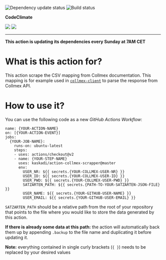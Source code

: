 ![Dependency update status](https://img.shields.io/github/workflow/status/kaskadi/action-collmex-scrapper/update?label=dependencies%20updated&logo=npm)
![Build status](https://img.shields.io/github/workflow/status/kaskadi/action-collmex-scrapper/build?label=build&logo=mocha)

**CodeClimate**

[![](https://img.shields.io/codeclimate/maintainability/kaskadi/action-collmex-scrapper?label=maintainability&logo=Code%20Climate)](https://codeclimate.com/github/kaskadi/action-collmex-scrapper)
[![](https://img.shields.io/codeclimate/tech-debt/kaskadi/action-collmex-scrapper?label=technical%20debt&logo=Code%20Climate)](https://codeclimate.com/github/kaskadi/action-collmex-scrapper)

****

**This action is updating its dependencies every Sunday at 7AM CET**

# What is this action for?

This action scrape the CSV mapping from Collmex documentation. This mapping is for example used in [`collmex-client`](https://github.com/kaskadi/collmex-client) to parse the response from Collmex API.

# How to use it?

You can use the following code as a new _GitHub Actions Workflow_:

```
name: {YOUR-ACTION-NAME}
on: [{YOUR-ACTION-EVENT}]
jobs:
  {YOUR-JOB-NAME}:
    runs-on: ubuntu-latest
    steps:
    - uses: actions/checkout@v2
    - name: {YOUR-STEP-NAME}
      uses: kaskadi/action-collmex-scrapper@master
      env:
        USER_NR: ${{ secrets.{YOUR-COLLMEX-USER-NR} }}
        USER_ID: ${{ secrets.{YOUR-COLLMEX-USER-ID} }}
        USER_PWD: ${{ secrets.{YOUR-COLLMEX-USER-PWD} }}
        SATZARTEN_PATH: ${{ secrets.{PATH-TO-YOUR-SATZARTEN-JSON-FILE} }}
        USER_NAME: ${{ secrets.{YOUR-GITHUB-USER-NAME} }}
        USER_EMAIL: ${{ secrets.{YOUR-GITHUB-USER-EMAIL} }}
```

`SATZARTEN_PATH` should be a relative path from the root of your repository that points to the file where you would like to store the data generated by this action.

**If there is already some data at this path:** the action will automatically back them up by appending `.backup` to the file name and duplicating it before updating it.

**Note:** everything contained in single curly brackets (`{ }`) needs to be replaced by your desired values
